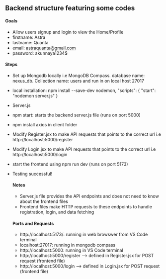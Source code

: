 ## Backend structure featuring some codes

#### Goals
- Allow users signup and login to view the Home/Profile
- firstname: Astra
- lastname: Quanta
- email: astraquanta@gmail.com
- password: akunnaya1234$

#### Steps
- Set up Mongodb locally i.e MongoDB Compass. database name: nexus_db. Collection name: users and run in on local host 27017
- local installation: npm install --save-dev nodemon, "scripts": {
  "start": "nodemon server.js"
}
- Server.js
- npm start: starts the backend server.js file (runs on port 5000)

- npm install axios in client folder 
- Modify Register.jsx to make API requests that points to the correct url i.e http://localhost:5000/register
- Modify Login.jsx to make API requests that points to the correct url i.e http://localhost:5000/login
- start the frontend using npm run dev (runs on port 5173)

- Testing successful!

  #### Notes
  - Server.js file provides the API endpoints and does not need to know about the frontend files
  - Frontend files make HTTP requests to these endpoints to handle registration, login, and data fetching
 
  #### Ports and Requests
  - http://localhost:5173/: running in web browswer from VS Code terminal
  - localhost:27017: running in mongodb compass
  - http://localhost:5000: running in VS Code terminal
  - http://localhost:5000/register --> defined in Register.jsx for POST request (frontend file)
  - http://localhost:5000/login --> defined in Login.jsx for POST request (frontend file)
